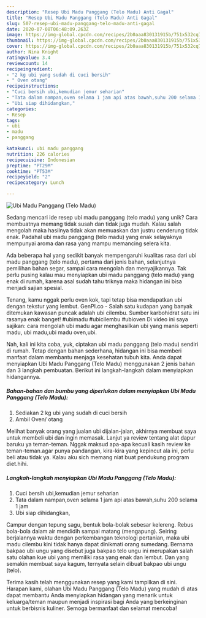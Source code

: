 ```yaml
---
description: "Resep Ubi Madu Panggang (Telo Madu) Anti Gagal"
title: "Resep Ubi Madu Panggang (Telo Madu) Anti Gagal"
slug: 507-resep-ubi-madu-panggang-telo-madu-anti-gagal
date: 2020-07-08T06:48:09.263Z
image: https://img-global.cpcdn.com/recipes/2b0aaa830131915b/751x532cq70/ubi-madu-panggang-telo-madu-foto-resep-utama.jpg
thumbnail: https://img-global.cpcdn.com/recipes/2b0aaa830131915b/751x532cq70/ubi-madu-panggang-telo-madu-foto-resep-utama.jpg
cover: https://img-global.cpcdn.com/recipes/2b0aaa830131915b/751x532cq70/ubi-madu-panggang-telo-madu-foto-resep-utama.jpg
author: Nina Knight
ratingvalue: 3.4
reviewcount: 14
recipeingredient:
- "2 kg ubi yang sudah di cuci bersih"
- " Oven otang"
recipeinstructions:
- "Cuci bersih ubi,kemudian jemur seharian"
- "Tata dalam nampan,oven selama 1 jam api atas bawah,suhu 200 selama 1 jam"
- "Ubi siap dihidangkan,"
categories:
- Resep
tags:
- ubi
- madu
- panggang

katakunci: ubi madu panggang 
nutrition: 226 calories
recipecuisine: Indonesian
preptime: "PT29M"
cooktime: "PT53M"
recipeyield: "2"
recipecategory: Lunch

---
```



![Ubi Madu Panggang (Telo Madu)](https://img-global.cpcdn.com/recipes/2b0aaa830131915b/751x532cq70/ubi-madu-panggang-telo-madu-foto-resep-utama.jpg)

Sedang mencari ide resep ubi madu panggang (telo madu) yang unik? Cara membuatnya memang tidak susah dan tidak juga mudah. Kalau salah mengolah maka hasilnya tidak akan memuaskan dan justru cenderung tidak enak. Padahal ubi madu panggang (telo madu) yang enak selayaknya mempunyai aroma dan rasa yang mampu memancing selera kita.

Ada beberapa hal yang sedikit banyak mempengaruhi kualitas rasa dari ubi madu panggang (telo madu), pertama dari jenis bahan, selanjutnya pemilihan bahan segar, sampai cara mengolah dan menyajikannya. Tak perlu pusing kalau mau menyiapkan ubi madu panggang (telo madu) yang enak di rumah, karena asal sudah tahu triknya maka hidangan ini bisa menjadi sajian spesial.

Tenang, kamu nggak perlu oven kok, tapi tetap bisa mendapatkan ubi dengan tekstur yang lembut. GenPI.co - Salah satu kudapan yang banyak ditemukan kawasan puncak adalah ubi cilembu. Sumber karbohidrat satu ini rasanya enak banget! #ubimadu #ubicilembu #ubioven Di video ini saya sajikan: cara mengolah ubi madu agar menghasilkan ubi yang manis seperti madu, ubi madu,ubi madu oven,ubi.


Nah, kali ini kita coba, yuk, ciptakan ubi madu panggang (telo madu) sendiri di rumah. Tetap dengan bahan sederhana, hidangan ini bisa memberi manfaat dalam membantu menjaga kesehatan tubuh kita. Anda dapat menyiapkan Ubi Madu Panggang (Telo Madu) menggunakan 2 jenis bahan dan 3 langkah pembuatan. Berikut ini langkah-langkah dalam menyiapkan hidangannya.

<!--inarticleads1-->

##### Bahan-bahan dan bumbu yang diperlukan dalam menyiapkan Ubi Madu Panggang (Telo Madu):

1. Sediakan 2 kg ubi yang sudah di cuci bersih
1. Ambil  Oven/ otang


Melihat banyak orang yang jualan ubi dijalan-jalan, akhirnya membuat saya untuk membeli ubi dan ingin memasak. Lanjut ya review tentang alat dapur baruku ya teman-teman. Nggak maksud apa-apa kecuali kasih review ke teman-teman.agar punya pandangan, kira-kira yang kepincut ala ini, perlu beli atau tidak ya. Kalau aku sich memang niat buat pendukung program diet.hihi. 

<!--inarticleads2-->

##### Langkah-langkah menyiapkan Ubi Madu Panggang (Telo Madu):

1. Cuci bersih ubi,kemudian jemur seharian
1. Tata dalam nampan,oven selama 1 jam api atas bawah,suhu 200 selama 1 jam
1. Ubi siap dihidangkan,


Campur dengan tepung sagu, bentuk bola-bolak sebesar kelereng. Rebus bola-bola dalam air mendidih sampai matang (mengapung). Seiring berjalannya waktu dengan perkembangan teknologi pertanian, maka ubi madu cilembu kini tidak hanya dapat dinikmati orang sumedang. Bernama bakpao ubi ungu yang disebut juga bakpao telo ungu ini merupakan salah satu olahan kue ubi yang memiliki rasa yang enak dan lembut. Dan yang semakin membuat saya kagum, ternyata selain dibuat bakpao ubi ungu (telo). 

Terima kasih telah menggunakan resep yang kami tampilkan di sini. Harapan kami, olahan Ubi Madu Panggang (Telo Madu) yang mudah di atas dapat membantu Anda menyiapkan hidangan yang menarik untuk keluarga/teman maupun menjadi inspirasi bagi Anda yang berkeinginan untuk berbisnis kuliner. Semoga bermanfaat dan selamat mencoba!
